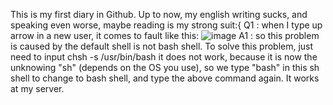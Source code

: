 This is my first diary in Github. Up to now, my english writing sucks, and speaking even worse, maybe reading is my strong suit:{
Q1 : when I type up arrow in a new user, it comes to fault like this:
  ![image](https://user-images.githubusercontent.com/50364332/205663885-1ee60dfe-bb1f-477b-b01a-857fba4c1547.png)
A1 : so this problem is caused by the default shell is not bash shell. 
  To solve this problem, just need to input
            chsh -s /usr/bin/bash
  it does not work, because it is now the unknowing "sh" (depends on the OS you use), so we type "bash" in this sh shell to change to bash shell, and type the above command again.
  It works at my server.
